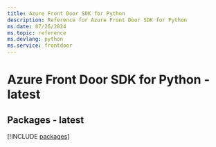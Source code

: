 ```yaml
---
title: Azure Front Door SDK for Python
description: Reference for Azure Front Door SDK for Python
ms.date: 07/26/2024
ms.topic: reference
ms.devlang: python
ms.service: frontdoor
---
```

# Azure Front Door SDK for Python - latest
## Packages - latest
[!INCLUDE [packages](front-door-index.md)]